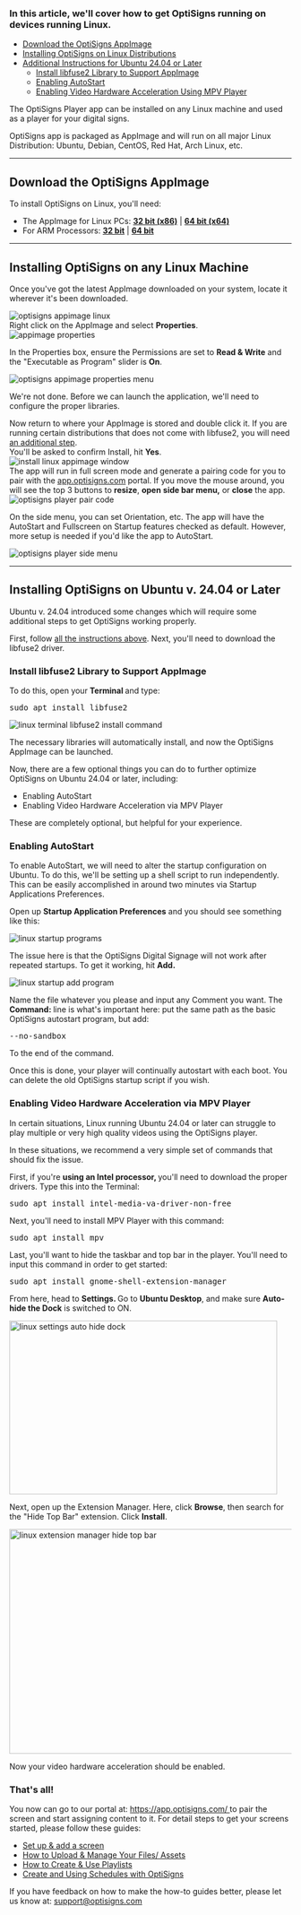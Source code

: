 <h3 id="h_01JH3P7R5TTEBSXDRFVQBH6SR9">In this article, we'll cover how to get OptiSigns running on devices running Linux.</h3>
<ul>
<li><a href="#Download">Download the OptiSigns AppImage</a></li>
<li><a href="#AnyLinux">Installing OptiSigns on Linux Distributions</a></li>
<li>
<a href="#24.04">Additional Instructions for Ubuntu 24.04 or Later</a><br>
<ul>
<li><a href="#libfuse2">Install libfuse2 Library to Support AppImage</a></li>
<li><a href="#AutoStart">Enabling AutoStart</a></li>
<li><a href="#Acceleration">Enabling Video Hardware Acceleration Using MPV Player</a></li>
</ul>
</li>
</ul>
<p>The OptiSigns Player app can be installed on any Linux machine and used as a player for your digital signs.</p>
<p>OptiSigns app is packaged as AppImage and will run on all major Linux Distribution: Ubuntu, Debian, CentOS, Red Hat, Arch Linux, etc.</p>
<hr>
<p><a name="Download"></a></p>
<h2 id="h_01JH3PDPXMMRNKR6ZSJYTPXZFC">Download the OptiSigns AppImage</h2>
<p>To install OptiSigns on Linux, you'll need:</p>
<ul>
<li>The AppImage for Linux PCs: <a href="https://links.optisigns.com/linux-32" target="_blank" rel="noopener noreferrer"><strong>32 bit (x86)</strong></a> | <strong><a href="https://links.optisigns.com/linux-64" target="_blank" rel="noopener noreferrer">64 bit (x64)</a></strong>
</li>
<li>For ARM Processors: <a href="https://links.optisigns.com/rpi" target="_blank" rel="noopener noreferrer"><strong>32 bit</strong></a> | <a href="https://links.optisigns.com/arm64" target="_blank" rel="noopener noreferrer"><strong>64 bit</strong></a>
</li>
</ul>
<hr>
<p><a name="AnyLinux"></a></p>
<h2 id="h_01JH412HZPPQAZY50DKPGWZJN3">Installing OptiSigns on any Linux Machine</h2>
<p class="XzvDs _208Ie _2Dym_ blog-post-text-font blog-post-text-color _2p1aK _2R0Lu _2Dym_">Once you've got the latest AppImage downloaded on your system, locate it wherever it's been downloaded.</p>
<div class="q2uC4">
<div class="_2CvYQ Slk8p _1K2V0 _1K2V0 _1hD8w">
<div class="_1Lhwj _2SZw6 image-container" data-hook="imageViewer">
<div class="xdJBZ"><img src="https://support.optisigns.com/hc/article_attachments/37230635291283" alt="optisigns appimage linux"></div>
<div class="xdJBZ">Right click on the AppImage and select <strong>Properties</strong>.</div>
<div class="xdJBZ"><img src="https://support.optisigns.com/hc/article_attachments/37230646236179" alt="appimage properties"></div>
<div class="xdJBZ"></div>
</div>
</div>
</div>
<p class="XzvDs _208Ie _2Dym_ blog-post-text-font blog-post-text-color _2p1aK _2R0Lu _2Dym_">In the Properties box, ensure the Permissions are set to <strong>Read &amp; Write</strong> and the "Executable as Program" slider is <strong>On</strong>.</p>
<p class="undefined"><img src="https://support.optisigns.com/hc/article_attachments/37230646238995" alt="optisigns appimage properties menu"></p>
<p class="undefined">We're not done. Before we can launch the application, we'll need to configure the proper libraries.</p>
<div class="xdJBZ">Now return to where your AppImage is stored and double click it. If you are running certain distributions that does not come with libfuse2, you will need <a href="#24.04">an additional step</a>.</div>
<div class="xdJBZ">You'll be asked to confirm Install, hit <strong>Yes</strong>.</div>
<div class="xdJBZ"><img src="https://support.optisigns.com/hc/article_attachments/37230646240915" alt="install linux appimage window"></div>
<div class="xdJBZ">
<div class="xdJBZ">The app will run in full screen mode and generate a pairing code for you to pair with the <a class="_2qJYG blog-link-hashtag-color _3sz0l" style="background-color: #ffffff;" href="http://app.optisigns.com/" target="_top" rel="noopener"><u class="sDZYg">app.optisigns.com</u></a> portal. If you move the mouse around, you will see the top 3 buttons to <strong>resize</strong>, <strong>open</strong> <strong>side bar menu,</strong> or <strong>close</strong> the app.</div>
<div class="xdJBZ">
<div class="q2uC4">
<div class="_2CvYQ Slk8p _1K2V0 _1K2V0 _1hD8w">
<div class="_1Lhwj _2SZw6 image-container" data-hook="imageViewer">
<div class="xdJBZ"><img class="_1Fjtc _2lDdg" src="https://static.wixstatic.com/media/e48f7f_3ee0de008d8b4f038c0de10250e80749~mv2.png/v1/fill/w_925,h_522,al_c,q_90,usm_0.66_1.00_0.01/e48f7f_3ee0de008d8b4f038c0de10250e80749~mv2.webp" alt="optisigns player pair code" data-pin-url="https://www.optisigns.com/post/using-raspberry-pi-as-digital-signage-player-with-optisigns" data-pin-media="https://static.wixstatic.com/media/e48f7f_3ee0de008d8b4f038c0de10250e80749~mv2.png/v1/fit/w_1397,h_788,al_c,q_80/file.png"></div>
</div>
</div>
</div>
<p class="XzvDs _208Ie _2Dym_ blog-post-text-font blog-post-text-color _2p1aK _2R0Lu _2Dym_">On the side menu, you can set Orientation, etc. The app will have the AutoStart and Fullscreen on Startup features checked as default. However, more setup is needed if you'd like the app to AutoStart.</p>
<div class="q2uC4">
<div class="_2CvYQ Slk8p _1K2V0 _1K2V0 _1hD8w">
<div class="_1Lhwj _2SZw6 image-container" data-hook="imageViewer">
<div class="xdJBZ"><img class="_1Fjtc _2lDdg" src="https://static.wixstatic.com/media/e48f7f_2fc697a5f1224304b2a6b23835a38355~mv2.png/v1/fill/w_925,h_518,al_c,q_90,usm_0.66_1.00_0.01/e48f7f_2fc697a5f1224304b2a6b23835a38355~mv2.webp" alt="optisigns player side menu" data-pin-url="https://www.optisigns.com/post/using-raspberry-pi-as-digital-signage-player-with-optisigns" data-pin-media="https://static.wixstatic.com/media/e48f7f_2fc697a5f1224304b2a6b23835a38355~mv2.png/v1/fit/w_1402,h_785,al_c,q_80/file.png"></div>
<hr>
<a name="24.04"></a>
<h2 id="h_01JH6F9BZ00S6CQS70C927TJAC" class="xdJBZ">Installing OptiSigns on Ubuntu v. 24.04 or Later</h2>
<p>Ubuntu v. 24.04 introduced some changes which will require some additional steps to get OptiSigns working properly.</p>
<p>First, follow <a href="https://support.optisigns.com/hc/en-us/articles/37162616928659#24.04">all the instructions above</a>. Next, you'll need to download the libfuse2 driver.</p>
<a name="libfuse2"></a>
<h3 id="h_01JH6N6ZT0V4T24MRNDV1KGP1C">Install libfuse2 Library to Support AppImage</h3>
<p class="undefined">To do this, open your <strong>Terminal </strong>and type:</p>
<pre class="undefined">sudo apt install libfuse2</pre>
<p><img src="https://support.optisigns.com/hc/article_attachments/37230646245011" alt="linux terminal libfuse2 install command"></p>
<p>The necessary libraries will automatically install, and now the OptiSigns AppImage can be launched.</p>
<p>Now, there are a few optional things you can do to further optimize OptiSigns on Ubuntu 24.04 or later, including:</p>
<ul>
<li>Enabling AutoStart</li>
<li>Enabling Video Hardware Acceleration via MPV Player</li>
</ul>
<p>These are completely optional, but helpful for your experience.</p>
<a name="AutoStart"></a>
<h3 id="h_01JH5T2TQ5PBDDBDVSMMG0ZPQ8" class="xdJBZ">Enabling AutoStart</h3>
<p>To enable AutoStart, we will need to alter the startup configuration on Ubuntu. To do this, we'll be setting up a shell script to run independently. This can be easily accomplished in around two minutes via Startup Applications Preferences.</p>
<p>Open up <strong>Startup Application Preferences</strong> and you should see something like this:</p>
<p><img src="https://support.optisigns.com/hc/article_attachments/37230635312147" alt="linux startup programs"></p>
<p>The issue here is that the OptiSigns Digital Signage will not work after repeated startups. To get it working, hit <strong>Add.</strong></p>
<p><img src="https://support.optisigns.com/hc/article_attachments/37230635315091" alt="linux startup add program"></p>
<p>Name the file whatever you please and input any Comment you want. The <strong>Command: </strong>line is what's important here: put the same path as the basic OptiSigns autostart program, but add:</p>
<pre>--no-sandbox</pre>
<p>To the end of the command.</p>
<p>Once this is done, your player will continually autostart with each boot. You can delete the old OptiSigns startup script if you wish.</p>
<a name="Acceleration"></a>
<h3 id="h_01JH6JCTJS4634GGXBGHCCQ0JR">Enabling Video Hardware Acceleration via MPV Player</h3>
<p>In certain situations, Linux running Ubuntu 24.04 or later can struggle to play multiple or very high quality videos using the OptiSigns player.</p>
<p>In these situations, we recommend a very simple set of commands that should fix the issue.</p>
<p>First, if you're <strong>using an Intel processor, </strong>you'll need to download the proper drivers. Type this into the Terminal:<span style="color: #1d1c1d; font-family: Slack-Lato, Slack-Fractions, appleLogo, sans-serif; font-size: 15px; font-style: normal; font-variant-ligatures: common-ligatures; font-variant-caps: normal; font-weight: 400; letter-spacing: normal; orphans: 2; text-align: left; text-indent: 0px; text-transform: none; widows: 2; word-spacing: 0px; -webkit-text-stroke-width: 0px; white-space: normal; background-color: #f8f8f8; text-decoration-thickness: initial; text-decoration-style: initial; text-decoration-color: initial; display: inline !important; float: none;"></span></p>
<pre>sudo apt install intel-media-va-driver-non-free</pre>
<p>Next, you'll need to install MPV Player with this command:</p>
<pre>sudo apt install mpv</pre>
<p>Last, you'll want to hide the taskbar and top bar in the player. You'll need to input this command in order to get started:</p>
<pre>sudo apt install gnome-shell-extension-manager</pre>
<p>From here, head to <strong>Settings. </strong>Go to <strong>Ubuntu Desktop</strong>, and make sure <strong>Auto-hide the Dock</strong> is switched to ON.</p>
<p><img src="https://support.optisigns.com/hc/article_attachments/37230646253459" alt="linux settings auto hide dock" width="478" height="310"></p>
<p>Next, open up the Extension Manager. Here, click <strong>Browse</strong>, then search for the "Hide Top Bar" extension. Click <strong>Install</strong>.</p>
<p><img src="https://support.optisigns.com/hc/article_attachments/37230893391763" alt="linux extension manager hide top bar" width="529" height="401"></p>
<p>Now your video hardware acceleration should be enabled.</p>
<h3 id="h_01JH6JSJME1R603B11FE7ZXHKS"><strong>That's all!</strong></h3>
</div>
</div>
</div>
</div>
</div>
<div class="q2uC4">
<div class="_2CvYQ Slk8p _1K2V0 _1K2V0 _1hD8w">
<div class="_1Lhwj _2SZw6 image-container" data-hook="imageViewer">
<div class="xdJBZ">
<p class="XzvDs _208Ie _2Dym_ blog-post-text-font blog-post-text-color _2p1aK _2R0Lu _2Dym_">You now can go to our portal at: <a class="_2qJYG blog-link-hashtag-color _3sz0l" href="https://app.optisigns.com/" target="_blank" rel="noopener noreferrer">https://app.optisigns.com/ </a>to pair the screen and start assigning content to it. For detail steps to get your screens started, please follow these guides:</p>
<ul>
<li class="undefined"><a href="https://support.optisigns.com/hc/en-us/articles/360016374813" target="_blank" rel="noopener noreferrer">Set up &amp; add a screen</a></li>
<li class="undefined"><a href="https://support.optisigns.com/hc/en-us/articles/360016247974">How to Upload &amp; Manage Your Files/ Assets</a></li>
<li class="undefined"><a href="https://support.optisigns.com/hc/en-us/articles/28295104605843">How to Create &amp; Use Playlists</a></li>
<li class="undefined"><a href="https://support.optisigns.com/hc/en-us/articles/360016981853">Create and Using Schedules with OptiSigns</a></li>
</ul>
<p>If you have feedback on how to make the how-to guides better, please let us know at: <a class="link-viewer_link__2qJYG blog-link-hashtag-color y_1_u" href="mailto:support@optisigns.com" target="_top" rel="noreferrer">support@optisigns.com</a></p>
</div>
<div class=""> </div>
</div>
</div>
</div>